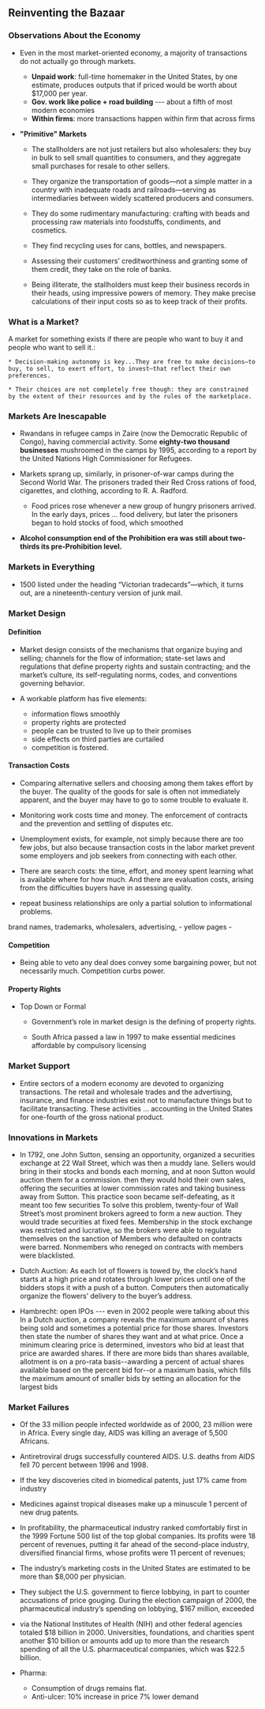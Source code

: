 ## Reinventing the Bazaar

### Observations About the Economy

* Even in the most market-oriented economy, a majority of transactions do not actually go through markets.
    - **Unpaid work**: full-time homemaker in the United States, by one estimate, produces outputs that if priced would be worth about $17,000 per year.
    - **Gov. work like police + road building** --- about a fifth of most modern economies
    - **Within firms**: more transactions happen within firm that across firms

* **"Primitive" Markets**

    * The stallholders are not just retailers but also wholesalers: they buy in bulk to sell small quantities to consumers, and they aggregate small purchases for resale to other sellers. 

    * They organize the transportation of goods—not a simple matter in a country with inadequate roads and railroads—serving as intermediaries between widely scattered producers and consumers. 
    
    * They do some rudimentary manufacturing: crafting with beads and processing raw materials into foodstuffs, condiments, and cosmetics. 
    
    * They find recycling uses for cans, bottles, and newspapers. 
    
    * Assessing their customers’ creditworthiness and granting some of them credit, they take on the role of banks.
    
    * Being illiterate, the stallholders must keep their business records in their heads, using impressive powers of memory. They make precise calculations of their input costs so as to keep track of their profits.

### What is a Market?

A market for something exists if there are people who want to buy it and people who want to sell it.:

    * Decision-making autonomy is key...They are free to make decisions—to buy, to sell, to exert effort, to invest—that reflect their own preferences. 

    * Their choices are not completely free though: they are constrained by the extent of their resources and by the rules of the marketplace.

### Markets Are Inescapable

* Rwandans in refugee camps in Zaire (now the Democratic Republic of Congo), having commercial activity. Some **eighty-two thousand businesses** mushroomed in the camps by 1995, according to a report by the United Nations High Commissioner for Refugees.
                
* Markets sprang up, similarly, in prisoner-of-war camps during the Second World War. The prisoners traded their Red Cross rations of food, cigarettes, and clothing, according to R. A. Radford.

    * Food prices rose whenever a new group of hungry prisoners arrived. In the early days, prices ... food delivery, but later the prisoners began to hold stocks of food, which smoothed

* **Alcohol consumption end of the Prohibition era was still about two-thirds its pre-Prohibition level.**

### Markets in Everything

* 1500 listed under the heading “Victorian tradecards”—which, it turns out, are a nineteenth-century version of junk mail.

### Market Design

#### Definition

* Market design consists of the mechanisms that organize buying and selling; channels for the flow of information; state-set laws and regulations that define property rights and sustain contracting; and the market’s culture, its self-regulating norms, codes, and conventions governing behavior.

* A workable platform has five elements: 
    
    * information flows smoothly
    * property rights are protected
    * people can be trusted to live up to their promises
    * side effects on third parties are curtailed
    * competition is fostered.

#### Transaction Costs

* Comparing alternative sellers and choosing among them takes effort by the buyer. The quality of the goods for sale is often not immediately apparent, and the buyer may have to go to some trouble to evaluate it.

* Monitoring work costs time and money. The enforcement of contracts and the prevention and settling of disputes etc.

* Unemployment exists, for example, not simply because there are too few jobs, but also because transaction costs in the labor market prevent some employers and job seekers from connecting with each other.

*  There are search costs: the time, effort, and money spent learning what is available where for how much. And there are evaluation costs, arising from the difficulties buyers have in assessing quality.

* repeat business relationships are only a partial solution to informational problems.

brand names, trademarks, wholesalers, advertising, 
    - yellow pages
    - 

#### Competition

* Being able to veto any deal does convey some bargaining power, but not necessarily much. Competition curbs power.

#### Property Rights

* Top Down or Formal

    * Government’s role in market design is the defining of property rights.

    * South Africa passed a law in 1997 to make essential medicines affordable by compulsory licensing

### Market Support

* Entire sectors of a modern economy are devoted to organizing transactions. The retail and wholesale trades and the advertising, insurance, and finance industries exist not to manufacture things but to facilitate transacting. These activities ... accounting in the United States for one-fourth of the gross national product.


### Innovations in Markets

* In 1792, one John Sutton, sensing an opportunity, organized a securities exchange at 22 Wall Street, which was then a muddy lane. Sellers would bring in their stocks and bonds each morning, and at noon Sutton would auction them for a commission. then they would hold their own sales, offering the securities at lower commission rates and taking business away from Sutton. This practice soon became self-defeating, as it meant too few securities
To solve this problem, twenty-four of Wall Street’s most prominent brokers agreed to form a new auction. They would trade securities at fixed fees. Membership in the stock exchange was restricted and lucrative, so the brokers were able to regulate themselves on the sanction of Members who defaulted on contracts were barred. Nonmembers who reneged on contracts with members were blacklisted.

*  Dutch Auction: As each lot of flowers is towed by, the clock’s hand starts at a high price and rotates through lower prices until one of the bidders stops it with a push of a button. Computers then automatically organize the flowers’ delivery to the buyer’s address.

* Hambrecht: open IPOs --- even in 2002 people were talking about this
     In a Dutch auction, a company reveals the maximum amount of shares
being sold and sometimes a potential price for those shares. Investors then state the number of shares they want and at what price. Once a minimum clearing price is determined, investors who bid at least that price are awarded shares. If there are more bids than shares available, allotment is on a pro-rata basis--awarding a percent of actual shares available based on the percent bid for--or a maximum basis, which fills the maximum amount of smaller bids by setting an allocation for the largest bids 

### Market Failures

* Of the 33 million people infected worldwide as of 2000, 23 million were in Africa. Every single day, AIDS was killing an average of 5,500 Africans.

* Antiretroviral drugs successfully countered AIDS. U.S. deaths from AIDS fell 70 percent between 1996 and 1998.

* If the key discoveries cited in biomedical patents, just 17% came from industry

* Medicines against tropical diseases make up a minuscule 1 percent of new drug patents.

* In profitability, the pharmaceutical industry ranked comfortably first in the 1999 Fortune 500 list of the top global companies. Its profits were 18 percent of revenues, putting it far ahead of the second-place industry, diversified financial firms, whose profits were 11 percent of revenues;

* The industry’s marketing costs in the United States are estimated to be more than $8,000 per physician.

*  They subject the U.S. government to fierce lobbying, in part to counter accusations of price gouging. During the election campaign of 2000, the pharmaceutical industry’s spending on lobbying, $167 million, exceeded

* via the National Institutes of Health (NIH) and other federal agencies totaled $18 billion in 2000. Universities, foundations, and charities spent another $10 billion or amounts add up to more than the research spending of all the U.S. pharmaceutical companies, which was $22.5 billion.

* Pharma:
    - Consumption of drugs remains flat. 
    - Anti-ulcer: 10% increase in price 7% lower demand

